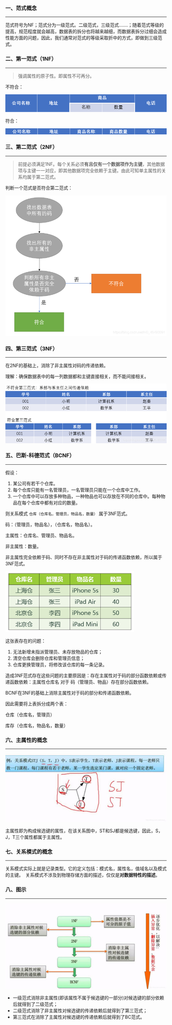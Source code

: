 ### 一、范式概念

---

范式符号为NF；范式分为一级范式。二级范式，三级范式.......；随着范式等级的提高，规范程度就会越高，数据表的拆分也将越来越细，而数据表拆分过细会造成性能方面的问题，因此，我们通常对范式的等级采取折中的方式，即做到三级范式。



### 二、第一范式（1NF）

---

>强调属性的原子性。即属性不可再分。

不符合：

![](9.%E8%A7%84%E8%8C%83%E5%8C%96%E7%90%86%E8%AE%BA-%E8%8C%83%E5%BC%8F.assets/20200416160417823.png)

符合：

![](9.%E8%A7%84%E8%8C%83%E5%8C%96%E7%90%86%E8%AE%BA-%E8%8C%83%E5%BC%8F.assets/20200416160433822.png)



### 三、第二范式（2NF）

---

> 前提必须满足1NF。每个关系必须**有且仅有一个数据项作为主键**，其他数据项与主键一一对应，即其他数据项完全依赖于主键。由此可知单主属性的关系均属于第二范式。

判断一个范式是否符合第二范式：

![](9.%E8%A7%84%E8%8C%83%E5%8C%96%E7%90%86%E8%AE%BA-%E8%8C%83%E5%BC%8F.assets/watermark,type_ZmFuZ3poZW5naGVpdGk,shadow_10,text_aHR0cHM6Ly9ibG9nLmNzZG4ubmV0L20wXzQ2NDkzMDkx,size_16,color_FFFFFF,t_70.png)



### 四、第三范式（3NF）

---

在2NF的基础上，消除了非主属性对码的传递依赖。

理解：确保数据表中的每一列数据都和主键直接相关，而不能间接相关。

![](9.%E8%A7%84%E8%8C%83%E5%8C%96%E7%90%86%E8%AE%BA-%E8%8C%83%E5%BC%8F.assets/watermark,type_ZmFuZ3poZW5naGVpdGk,shadow_10,text_aHR0cHM6Ly9ibG9nLmNzZG4ubmV0L20wXzQ2NDkzMDkx,size_16,color_FFFFFF,t_70-20220811000805991.png)



### 五、巴斯-科德范式（BCNF）

---

假设：

1. 某公司有若干个仓库。
2. 每个仓库只能有一名管理员，一名管理员只能在一个仓库中工作。
3. 一个仓库中可以存放多种物品，一种物品也可以存放在不同的仓库中。每种物品在每个仓库中都有对应的数量。

则关系模式 `仓库（仓库名，管理员，物品名，数量）` 属于3NF范式。

码：（管理员，物品名），（仓库名，物品名）。

主属性：仓库名、管理员、物品名。

非主属性：数量。

非主属性完全依赖于码、同时不存在非主属性对于码的传递函数依赖，所以属于3NF范式。

<img src="9.%E8%A7%84%E8%8C%83%E5%8C%96%E7%90%86%E8%AE%BA-%E8%8C%83%E5%BC%8F.assets/042132130176053.png" alt="img" style="zoom: 67%;" />

这张表存在的问题：

1. 无法新增未指派管理员、未存放物品的仓库；
2. 清空仓库会删除仓库和管理员信息；
3. 仓库更换管理员，将修改该仓库的每一条记录。

造成3NF范式存在这些问题的主要原因是：存在主属性对于码的部分函数依赖或传递函数依赖：主属性仓库名 对于 码（管理员、物品）存在部分函数依赖。

BCNF在3NF的基础上消除主属性对于码的部分和传递函数依赖。

因此需要将上表拆分成两个表：

仓库（仓库名，管理员）

库存（仓库名，物品名，数量）



### 六、主属性的概念

---

![img](9.%E8%A7%84%E8%8C%83%E5%8C%96%E7%90%86%E8%AE%BA-%E8%8C%83%E5%BC%8F.assets/watermark,type_ZmFuZ3poZW5naGVpdGk,shadow_10,text_aHR0cHM6Ly9ibG9nLmNzZG4ubmV0L2ltcmVhbF8=,size_16,color_FFFFFF,t_70-20220810234419828.jpeg)

主属性即为构成候选键的属性，在该关系图中，ST和SJ都是候选键，因此，S，J，T三个属性都属于主属性。



### 七、关系模式的概念

---

关系模式实际上就是记录类型。它的定义包括：模式名，属性名，值域名以及模式的主键。 关系模式不涉及到物理存储方面的描述，仅仅是**对数据特性的描述**。



### 八、图示

---

![img](9.%E8%A7%84%E8%8C%83%E5%8C%96%E7%90%86%E8%AE%BA-%E8%8C%83%E5%BC%8F.assets/watermark,type_ZmFuZ3poZW5naGVpdGk,shadow_10,text_aHR0cHM6Ly9ibG9nLmNzZG4ubmV0L2ltcmVhbF8=,size_16,color_FFFFFF,t_70-20220810235300766.jpeg)

- 一级范式消除非主属性(即该属性不属于候选键的一部分)对候选键的部分依赖后就得到了二级范式；
- 二级范式消除了非主属性对候选键的传递依赖后就得到了第三范式；
- 第三范式在消除了主属性对候选键的传递依赖后就得到了BC范式。